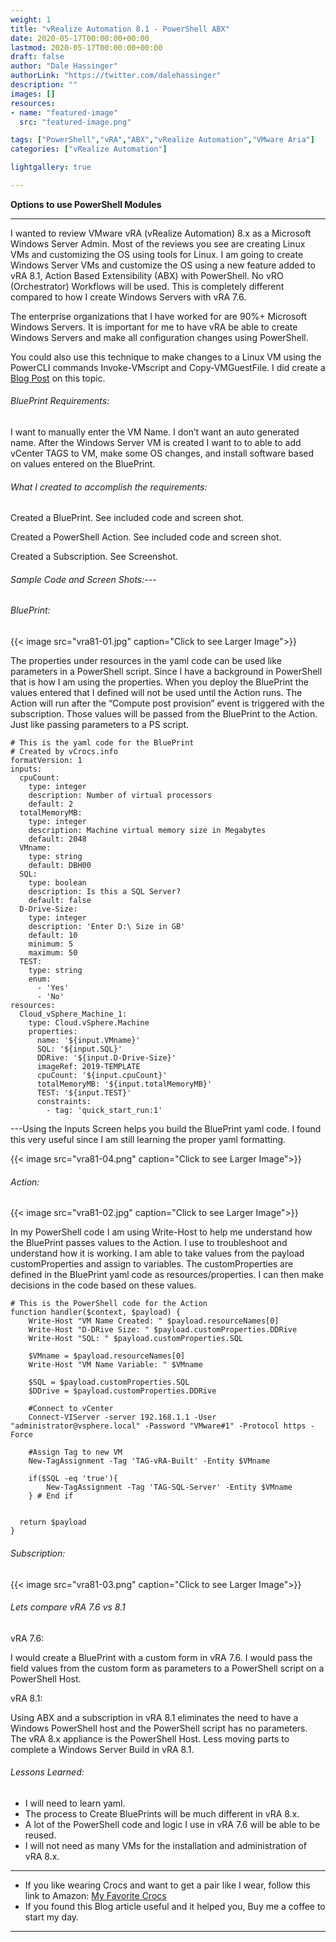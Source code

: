 ```yaml
---
weight: 1
title: "vRealize Automation 8.1 - PowerShell ABX"
date: 2020-05-17T00:00:00+00:00
lastmod: 2020-05-17T00:00:00+00:00
draft: false
author: "Dale Hassinger"
authorLink: "https://twitter.com/dalehassinger"
description: ""
images: []
resources:
- name: "featured-image"
  src: "featured-image.png"

tags: ["PowerShell","vRA","ABX","vRealize Automation","VMware Aria"]
categories: ["vRealize Automation"]

lightgallery: true

---
```


**Options to use PowerShell Modules**

<!--more-->

---

I wanted to review VMware vRA (vRealize Automation) 8.x as a Microsoft Windows Server Admin.  Most of the reviews you see are creating Linux VMs and customizing the OS using tools for Linux. I am going to create Windows Server VMs and customize the OS using a new feature added to vRA 8.1, Action Based Extensibility (ABX) with PowerShell. No vRO (Orchestrator) Workflows will be used. This is completely different compared to how I create Windows Servers with vRA 7.6.

The enterprise organizations that I have worked for are 90%+ Microsoft Windows Servers.  It is important for me to have vRA be able to create Windows Servers and make all configuration changes using PowerShell.

You could also use this technique to make changes to a Linux VM using the PowerCLI commands Invoke-VMscript and Copy-VMGuestFile. I did create a [Blog Post](../automation-zero-trust/) on this topic. 

###### BluePrint Requirements:

I want to manually enter the VM Name.  I don’t want an auto generated name. After the Windows Server VM is created I want to to able to add vCenter TAGS to VM, make some OS changes, and install software based on values entered on the BluePrint.

###### What I created to accomplish the requirements:

Created a BluePrint. See included code and screen shot.

Created a PowerShell Action. See included code and screen shot.

Created a Subscription. See Screenshot.

###### Sample Code and Screen Shots:---
###### BluePrint:

{{< image src="vra81-01.jpg" caption="Click to see Larger Image">}}  

The properties under resources in the yaml code can be used like parameters in a PowerShell script. Since I have a background in PowerShell that is how I am using the properties. When you deploy the BluePrint the values entered that I defined will not be used until the Action runs. The Action will run after the “Compute post provision” event is triggered with the subscription. Those values will be passed from the BluePrint to the Action.  Just like passing parameters to a PS script.

```
# This is the yaml code for the BluePrint
# Created by vCrocs.info
formatVersion: 1
inputs:
  cpuCount:
    type: integer
    description: Number of virtual processors
    default: 2
  totalMemoryMB:
    type: integer
    description: Machine virtual memory size in Megabytes
    default: 2048
  VMname:
    type: string
    default: DBH00
  SQL:
    type: boolean
    description: Is this a SQL Server?
    default: false
  D-Drive-Size:
    type: integer
    description: 'Enter D:\ Size in GB'
    default: 10
    minimum: 5
    maximum: 50
  TEST:
    type: string
    enum:
      - 'Yes'
      - 'No'
resources:
  Cloud_vSphere_Machine_1:
    type: Cloud.vSphere.Machine
    properties:
      name: '${input.VMname}'
      SQL: '${input.SQL}'
      DDRive: '${input.D-Drive-Size}'
      imageRef: 2019-TEMPLATE
      cpuCount: '${input.cpuCount}'
      totalMemoryMB: '${input.totalMemoryMB}'
      TEST: '${input.TEST}'
      constraints:
        - tag: 'quick_start_run:1'

```

---Using the Inputs Screen helps you build the BluePrint yaml code.  I found this very useful since I am still learning the proper yaml formatting.

{{< image src="vra81-04.png" caption="Click to see Larger Image">}}  

###### Action:

{{< image src="vra81-02.jpg" caption="Click to see Larger Image">}}  

In my PowerShell code I am using Write-Host to help me understand how the BluePrint passes values to the Action. I use to troubleshoot and understand how it is working. I am able to take values from the payload customProperties and assign to variables. The customProperties are defined in the BluePrint yaml code as resources/properties. I can then make decisions in the code based on these values.

```
# This is the PowerShell code for the Action
function handler($context, $payload) {
    Write-Host "VM Name Created: " $payload.resourceNames[0]
    Write-Host "D-DRive Size: " $payload.customProperties.DDRive
    Write-Host "SQL: " $payload.customProperties.SQL
    
    $VMname = $payload.resourceNames[0]
    Write-Host "VM Name Variable: " $VMname

    $SQL = $payload.customProperties.SQL
    $DDrive = $payload.customProperties.DDRive

    #Connect to vCenter
    Connect-VIServer -server 192.168.1.1 -User "administrator@vsphere.local" -Password "VMware#1" -Protocol https -Force
    
    #Assign Tag to new VM
    New-TagAssignment -Tag 'TAG-vRA-Built' -Entity $VMname
    
    if($SQL -eq 'true'){
        New-TagAssignment -Tag 'TAG-SQL-Server' -Entity $VMname
    } # End if


  return $payload
}

```

###### Subscription:

{{< image src="vra81-03.png" caption="Click to see Larger Image">}}  

###### Lets compare vRA 7.6 vs 8.1 
vRA 7.6:

I would create a BluePrint with a custom form in vRA 7.6. I would pass the field values from the custom form as parameters to a PowerShell script on a PowerShell Host. 

vRA 8.1:

Using ABX and a subscription in vRA 8.1 eliminates the need to have a Windows PowerShell host and the PowerShell script has no parameters. The vRA 8.x appliance is the PowerShell Host. Less moving parts to complete a Windows Server Build in vRA 8.1. 

###### Lessons Learned:
* I will need to learn yaml.
* The process to Create BluePrints will be much different in vRA 8.x.
* A lot of the PowerShell code and logic I use in vRA 7.6 will be able to be reused.
* I will not need as many VMs for the installation and administration of vRA 8.x.

---

* If you like wearing Crocs and want to get a pair like I wear, follow this link to Amazon:
<a target="_blank" href="https://www.amazon.com/dp/B001V7Z27W?psc=1&amp;ref=ppx_yo2ov_dt_b_product_details&_encoding=UTF8&tag=vcrocs-20&linkCode=ur2&linkId=fa4c787c9ab59a9b8a54b48c402b8517&camp=1789&creative=9325">My Favorite Crocs</a>  
* If you found this Blog article useful and it helped you, Buy me a coffee to start my day.  

<center>
<script type="text/javascript" src="https://cdnjs.buymeacoffee.com/1.0.0/button.prod.min.js" data-name="bmc-button" data-slug="dalehassinger" data-color="#FFDD00" data-emoji=""  data-font="Cookie" data-text="Buy me a coffee" data-outline-color="#000000" data-font-color="#000000" data-coffee-color="#ffffff" ></script>
</center>

---
